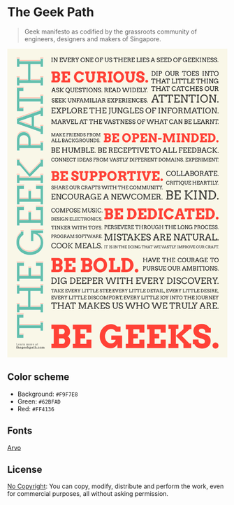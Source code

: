 # The Geek Path

> Geek manifesto as codified by the grassroots community of engineers, designers and makers of Singapore.

![](artwork/thegeekpath.png)

## Color scheme

- Background: `#F9F7E8`
- Green: `#62BFAD`
- Red: `#FF4136`

## Fonts

[Arvo](https://fonts.google.com/specimen/Arvo)

## License

[No Copyright](https://creativecommons.org/publicdomain/zero/1.0/): You can copy, modify, distribute and perform the work, even for commercial purposes, all without asking permission.
